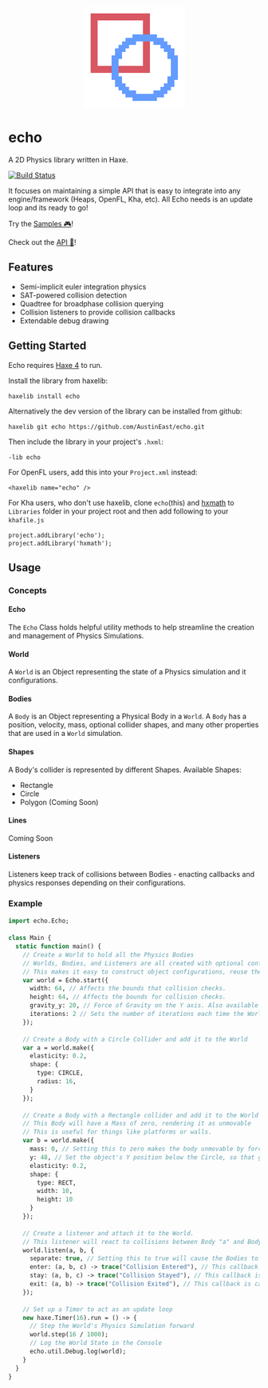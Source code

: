 <p align="center">
  <img src="https://raw.githubusercontent.com/austineast/echo/gh-pages/logo.png">
</p>

# echo
A 2D Physics library written in Haxe.

[![Build Status](https://travis-ci.org/AustinEast/echo.svg?branch=master)](https://travis-ci.org/AustinEast/echo)

It focuses on maintaining a simple API that is easy to integrate into any engine/framework (Heaps, OpenFL, Kha, etc). All Echo needs is an update loop and its ready to go!

Try the [Samples 🎮](https://austineast.dev/echo)!

Check out the [API 📖](https://austineast.dev/echo/api/)!

## Features
* Semi-implicit euler integration physics
* SAT-powered collision detection
* Quadtree for broadphase collision querying
* Collision listeners to provide collision callbacks
* Extendable debug drawing

## Getting Started

Echo requires [Haxe 4](https://haxe.org/download/version/4.0.0-rc.1/) to run.

Install the library from haxelib:
```
haxelib install echo
```
Alternatively the dev version of the library can be installed from github:
```
haxelib git echo https://github.com/AustinEast/echo.git
```

Then include the library in your project's `.hxml`:
```
-lib echo
```
For OpenFL users, add this into your `Project.xml` instead:

```
<haxelib name="echo" />
```

For Kha users, who don't use haxelib, clone `echo`(this) and [hxmath](https://github.com/tbrosman/hxmath) to `Libraries` folder in your project root and then add following to your `khafile.js`

```
project.addLibrary('echo');
project.addLibrary('hxmath');
```

## Usage

### Concepts

#### Echo

The `Echo` Class holds helpful utility methods to help streamline the creation and management of Physics Simulations.

#### World

A `World` is an Object representing the state of a Physics simulation and it configurations. 

#### Bodies

A `Body` is an Object representing a Physical Body in a `World`. A `Body` has a position, velocity, mass, optional collider shapes, and many other properties that are used in a `World` simulation.

#### Shapes

A Body's collider is represented by different Shapes. Available Shapes:
* Rectangle
* Circle
* Polygon (Coming Soon)

#### Lines

Coming Soon

#### Listeners

Listeners keep track of collisions between Bodies - enacting callbacks and physics responses depending on their configurations.

### Example
```haxe
import echo.Echo;

class Main {
  static function main() {
    // Create a World to hold all the Physics Bodies
    // Worlds, Bodies, and Listeners are all created with optional configuration objects.
    // This makes it easy to construct object configurations, reuse them, and even easily load them from JSON!
    var world = Echo.start({
      width: 64, // Affects the bounds that collision checks.
      height: 64, // Affects the bounds for collision checks.
      gravity_y: 20, // Force of Gravity on the Y axis. Also available on for the X axis.
      iterations: 2 // Sets the number of iterations each time the World steps.
    });

    // Create a Body with a Circle Collider and add it to the World
    var a = world.make({
      elasticity: 0.2,
      shape: {
        type: CIRCLE,
        radius: 16,
      }
    });

    // Create a Body with a Rectangle collider and add it to the World
    // This Body will have a Mass of zero, rendering it as unmovable
    // This is useful for things like platforms or walls.
    var b = world.make({
      mass: 0, // Setting this to zero makes the body unmovable by forces and collisions
      y: 48, // Set the object's Y position below the Circle, so that gravity makes them collide
      elasticity: 0.2,
      shape: {
        type: RECT,
        width: 10,
        height: 10
      }
    });

    // Create a listener and attach it to the World.
    // This listener will react to collisions between Body "a" and Body "b", based on the configuration options passed in
    world.listen(a, b, {
      separate: true, // Setting this to true will cause the Bodies to separate on Collision. This defaults to true
      enter: (a, b, c) -> trace("Collision Entered"), // This callback is called on the first frame that a collision starts
      stay: (a, b, c) -> trace("Collision Stayed"), // This callback is called on frames when the two Bodies are continuing to collide
      exit: (a, b) -> trace("Collision Exited"), // This callback is called when a collision between the two Bodies ends
    });

    // Set up a Timer to act as an update loop
    new haxe.Timer(16).run = () -> {
      // Step the World's Physics Simulation forward
      world.step(16 / 1000);
      // Log the World State in the Console
      echo.util.Debug.log(world);
    }
  }
}
```
